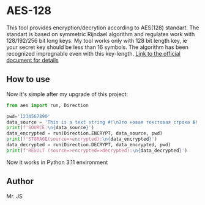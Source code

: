 AES-128
==============
This tool provides encryption/decrytion according to AES(128) standart. The standart is based on symmetric Rijndael algorithm and regulates work with 128/192/256 bit long keys.
My tool works only with 128 bit length key, ie your secret key should be less than 16 symbols. The algorithm has been recognized impregnable even with this key-length.
[Link to the official document for details](http://csrc.nist.gov/publications/fips/fips197/fips-197.pdf) 


## How to use

Now it's simple after my upgrade of this project:

```python
from aes import run, Direction

pwd='1234567890'
data_source = 'This is a text string #!\nЭто новая текстовая строка №!'
print(f'SOURCE:\n{data_source}')
data_encrypted = run(Direction.ENCRYPT, data_source, pwd)
print(f'STORAGE(source=>encrypted):\n{data_encrypted}')
data_decrypted = run(Direction.DECRYPT, data_encrypted, pwd)
print(f'RESULT (source=>encrypted=>decrypted):\n{data_decrypted}')
```
Now it works in Python 3.11 environment

## Author

Mr. JS
